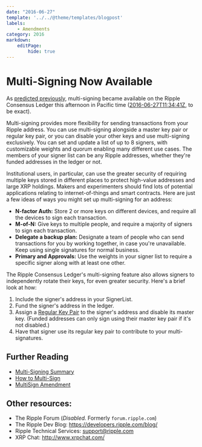 ```yaml
---
date: "2016-06-27"
template: '../../@theme/templates/blogpost'
labels:
    - Amendments
category: 2016
markdown:
    editPage:
        hide: true
---
```

# Multi-Signing Now Available #

As [predicted previously](https://developers.ripple.com/blog/2016/multisign-reminder.html), multi-signing became available on the Ripple Consensus Ledger this afternoon in Pacific time ([2016-06-27T11:34:41Z](https://xrpcharts.ripple.com/#/transactions/168F8B15F643395E59B9977FC99D6310E8708111C85659A9BAF8B9222EEAC5A7), to be exact).

Multi-signing provides more flexibility for sending transactions from your Ripple address. You can use multi-signing alongside a master key pair or regular key pair, or you can disable your other keys and use multi-signing exclusively. You can set and update a list of up to 8 signers, with customizable weights and quorum enabling many different use cases. The members of your signer list can be any Ripple addresses, whether they're funded addresses in the ledger or not.

Institutional users, in particular, can use the greater security of requiring multiple keys stored in different places to protect high-value addresses and large XRP holdings. Makers and experimenters should find lots of potential applications relating to internet-of-things and smart contracts. Here are just a few ideas of ways you might set up multi-signing for an address:

- **N-factor Auth:** Store 2 or more keys on different devices, and require all the devices to sign each transaction.
- **M-of-N:** Give keys to multiple people, and require a majority of signers to sign each transaction.
- **Delegate a backup plan:** Designate a team of people who can send transactions for you by working together, in case you're unavailable. Keep using single signatures for normal business.
- **Primary and Approvals:** Use the weights in your signer list to require a specific signer along with at least one other.

The Ripple Consensus Ledger's multi-signing feature also allows signers to independently rotate their keys, for even greater security. Here's a brief look at how:

1. Include the signer's address in your SignerList.
2. Fund the signer's address in the ledger.
3. Assign a [Regular Key Pair](https://ripple.com/build/transactions/#setregularkey) to the signer's address and disable its master key. (Funded addresses can only sign using their master key pair if it's not disabled.)
4. Have that signer use its regular key pair to contribute to your multi-signatures.


## Further Reading ##

- [Multi-Signing Summary](https://ripple.com/build/transactions/#multi-signing)
- [How to Multi-Sign](https://ripple.com/build/how-to-multi-sign/)
- [MultiSign Amendment](https://ripple.com/build/amendments/#multisign)


## Other resources: ##

* The Ripple Forum (_Disabled._ Formerly `forum.ripple.com`)
* The Ripple Dev Blog: <https://developers.ripple.com/blog/>
* Ripple Technical Services: [support@ripple.com](mailto:support@ripple.com)
* XRP Chat: <http://www.xrpchat.com/>
